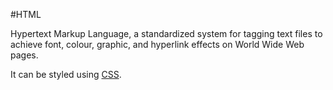 #HTML











Hypertext Markup Language, a standardized system for tagging text files to achieve font, colour, graphic, and hyperlink effects on World Wide Web pages.



It can be styled using [CSS](/wiki/CSS).